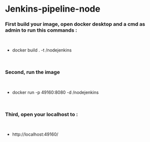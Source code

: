 # Jenkins-pipeline-node

### First build your image, open docker desktop and a cmd as admin to run this commands :

<br>

- docker build . -t <your username>/nodejenkins


<br>

### Second, run the image

<br>

- docker run -p 49160:8080 -d <your username>/nodejenkins

<br>

### Third, open your localhost to :

<br>

- http://localhost:49160/